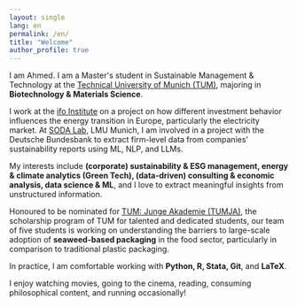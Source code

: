 ```yaml
---
layout: single
lang: en
permalink: /en/
title: "Welcome"
author_profile: true
---
```

I am Ahmed. I am a Master's student in Sustainable Management & Technology at the <a href="https://www.cs.tum.de/en/study/master/sustainable-management-technology" target="_blank">Technical University of Munich (TUM)</a>, majoring in **Biotechnology & Materials Science**.

I work at the <a href="https://www.ifo.de/en/ifo-homepage" target="_blank">ifo Institute</a> on a project on how different investment behavior influences the energy transition in Europe, particularly the electricity market. At <a href="https://www.stat.lmu.de/soda/en/" target="_blank">SODA Lab</a>, LMU Munich, I am involved in a project with the Deutsche Bundesbank to extract firm-level data from companies' sustainability reports using ML, NLP, and LLMs.

My interests include **(corporate) sustainability & ESG management, energy & climate analytics (Green Tech), (data-driven) consulting & economic analysis, data science & ML**, and I love to extract meaningful insights from unstructured information. 

Honoured to be nominated for <a href="https://www.ja.tum.de/ja/projekte/class-2025/kunst/" target="_blank">TUM: Junge Akademie (TUMJA)</a>, the scholarship program of TUM for talented and dedicated students, our team of five students is working on understanding the barriers to large-scale adoption of **seaweed-based packaging** in the food sector, particularly in comparison to traditional plastic packaging.

In practice, I am comfortable working with **Python, R, Stata, Git**, and **LaTeX**. 

I enjoy watching movies, going to the cinema, reading, consuming philosophical content, and running occasionally!

